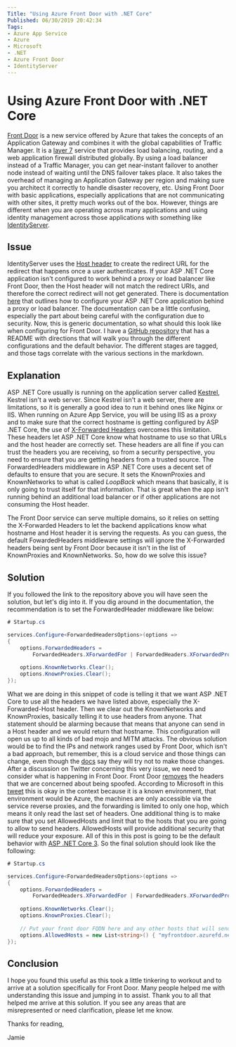 ```yaml
---
Title: "Using Azure Front Door with .NET Core"
Published: 06/30/2019 20:42:34
Tags: 
- Azure App Service
- Azure
- Microsoft
- .NET
- Azure Front Door
- IdentityServer
---
```

# Using Azure Front Door with .NET Core

[Front Door](https://azure.microsoft.com/en-us/services/frontdoor/) is a new service offered by Azure that takes the concepts of an Application Gateway and combines it with the global capabilities of Traffic Manager. It is a [layer 7](https://en.wikipedia.org/wiki/OSI_model#Layer_7:_Application_Layer) service that provides load balancing, routing, and a web application firewall distributed globally. By using a load balancer instead of a Traffic Manager, you can get near-instant failover to another node instead of waiting until the DNS failover takes place. It also takes the overhead of managing an Application Gateway per region and making sure you architect it correctly to handle disaster recovery, etc. Using Front Door with basic applications, especially applications that are not communicating with other sites, it pretty much works out of the box. However, things are different when you are operating across many applications and using identity management across those applications with something like [IdentityServer](https://identityserver.io/).

## Issue

IdentityServer uses the [Host header](https://developer.mozilla.org/en-US/docs/Web/HTTP/Headers/Host) to create the redirect URL for the redirect that happens once a user authenticates. If your ASP .NET Core application isn't configured to work behind a proxy or load balancer like Front Door, then the Host header will not match the redirect URIs, and therefore the correct redirect will not get generated. There is documentation [here](https://docs.microsoft.com/en-us/aspnet/core/host-and-deploy/proxy-load-balancer?view=aspnetcore-2.2) that outlines how to configure your ASP .NET Core application behind a proxy or load balancer. The documentation can be a little confusing, especially the part about being careful with the configuration due to security. Now, this is generic documentation, so what should this look like when configuring for Front Door. I have a [GitHub repository](https://github.com/phillipsj/dotnetcore-frontdoorservice-issue) that has a README with directions that will walk you through the different configurations and the default behavior. The different stages are tagged, and those tags correlate with the various sections in the markdown.

## Explanation

ASP .NET Core usually is running on the application server called [Kestrel](https://docs.microsoft.com/en-us/aspnet/core/fundamentals/servers/kestrel?view=aspnetcore-2.2), Kestrel isn't a web server. Since Kestrel isn't a web server, there are limitations, so it is generally a good idea to run it behind ones like Nginx or IIS. When running on Azure App Service, you will be using IIS as a proxy and to make sure that the correct hostname is getting configured by ASP .NET Core, the use of [X-Forwarded Headers](https://docs.aws.amazon.com/elasticloadbalancing/latest/classic/x-forwarded-headers.html) overcomes this limitation. These headers let ASP .NET Core know what hostname to use so that URLs and the host header are correctly set. These headers are all fine if you can trust the headers you are receiving, so from a security perspective, you need to ensure that you are getting headers from a trusted source. The ForwardedHeaders middleware in ASP .NET Core uses a decent set of defaults to ensure that you are secure. It sets the KnownProxies and KnownNetworks to what is called *LoopBack* which means that basically, it is only going to trust itself for that information. That is great when the app isn't running behind an additional load balancer or if other applications are not consuming the Host header.

The Front Door service can serve multiple domains, so it relies on setting the X-Forwarded Headers to let the backend applications know what hostname and Host header it is serving the requests. As you can guess, the default FowardedHeaders middleware settings will ignore the X-Forwarded headers being sent by Front Door because it isn't in the list of KnownProxies and KnownNetworks. So, how do we solve this issue?

## Solution

If you followed the link to the repository above you will have seen the solution, but let's dig into it. If you dig around in the documentation, the recommendation is to set the ForwardedHeader middleware like below:

```C#
# Startup.cs

services.Configure<ForwardedHeadersOptions>(options =>
{
    options.ForwardedHeaders = 
        ForwardedHeaders.XForwardedFor | ForwardedHeaders.XForwardedProto | ForwardedHeaders.XForwardedHost;
               
    options.KnownNetworks.Clear();
    options.KnownProxies.Clear();                
});
```

What we are doing in this snippet of code is telling it that we want ASP .NET Core to use all the headers we have listed above, especially the X-Forwarded-Host header. Then we clear out the KnownNetworks and KnownProxies, basically telling it to use headers from anyone. That statement should be alarming because that means that anyone can send in a Host header and we would return that hostname. This configuration will open us up to all kinds of bad mojo and MITM attacks. The obvious solution would be to find the IPs and network ranges used by Front Door, which isn't a bad approach, but remember, this is a cloud service and those things can change, even though the [docs](https://docs.microsoft.com/en-us/azure/frontdoor/front-door-faq#how-do-i-lock-down-the-access-to-my-backend-to-only-azure-front-door) say they will try not to make those changes. After a discussion on Twitter concerning this very issue, we need to consider what is happening in Front Door. Front Door [removes](https://docs.microsoft.com/en-us/azure/frontdoor/front-door-http-headers-protocol#client-to-front-door-service) the headers that we are concerned about being spoofed. According to Microsoft in this [tweet](https://twitter.com/Tratcher/status/1143204794640633857) this is okay in the context because it is a known environment, that environment would be Azure, the machines are only accessible via the service reverse proxies, and the forwarding is limited to only one hop, which means it only read the last set of headers. One additional thing is to make sure that you set AllowedHosts and limit that to the hosts that you are going to allow to send headers. AllowedHosts will provide additional security that will reduce your exposure. All of this in this post is going to be the default behavior with [ASP .NET Core 3](https://devblogs.microsoft.com/aspnet/forwarded-headers-middleware-updates-in-net-core-3-0-preview-6/). So the final solution should look like the following:

```C#
# Startup.cs

services.Configure<ForwardedHeadersOptions>(options =>
{
    options.ForwardedHeaders = 
        ForwardedHeaders.XForwardedFor | ForwardedHeaders.XForwardedProto | ForwardedHeaders.XForwardedHost;
               
    options.KnownNetworks.Clear();
    options.KnownProxies.Clear();         
    
    // Put your front door FQDN here and any other hosts that will send headers you want respected
    options.AllowedHosts = new List<string>() { "myfrontdoor.azurefd.net", "app.domain.com", "myapp.azurewebsites.net" };
});
```

## Conclusion

I hope you found this useful as this took a little tinkering to workout and to arrive at a solution specifically for Front Door. Many people helped me with understanding this issue and jumping in to assist. Thank you to all that helped me arrive at this solution. If you see any areas that are misrepresented or need clarification, please let me know.

Thanks for reading,

Jamie
